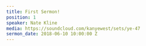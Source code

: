 ```yaml
---
title: First Sermon!
position: 1
speaker: Nate Kline
media: https://soundcloud.com/kanyewest/sets/ye-47
sermon_date: 2018-06-10 10:00:00 Z
---
```



